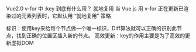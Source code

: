 Vue2.0 v-for 中 :key 到底有什么用？
就地复用
当 Vue.js 用 v-for 正在更新已渲染过的元素列表时，它默认用 “就地复用” 策略

标识：使用key来给每个节点做一个唯一标识，Diff算法就可以正确的识别此节点，找到正确的位置区插入新的节点。
高效更新：key的作用主要是为了高效的更新虚拟DOM